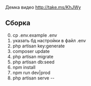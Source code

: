 Демка видео
http://take.ms/KhJWy


Сборка
------
0. cp .env.example .env
1. указать бд настройки в файл .env
2. php artisan key:generate
3. composer update
4. php artisan migrate
5. php artisan db:seed
6. npm install
7. npm run dev|prod
8. php artisan serve
--

